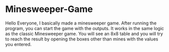 # Minesweeper-Game
Hello Everyone, I basically made a minesweeper game. After running the program, you can start the game with the outputs. It works in the same logic as the classic Minesweeper game. You will see an 8x8 table and you will try to reach the result by opening the boxes other than mines with the values you entered.
